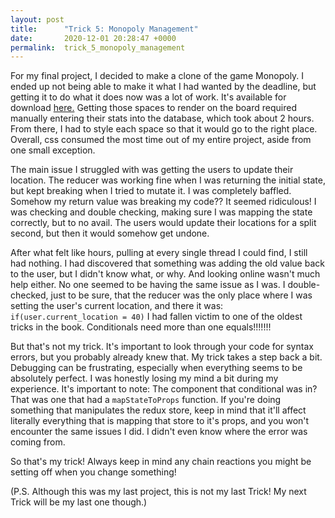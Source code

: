 ```yaml
---
layout: post
title:      "Trick 5: Monopoly Management"
date:       2020-12-01 20:28:47 +0000
permalink:  trick_5_monopoly_management
---
```



For my final project, I decided to make a clone of the game Monopoly. I ended up not being able to make it what I had wanted by the deadline, but getting it to do what it does now was a lot of work. It's available for download [here.](https://github.com/Directrix777/fomopoly) Getting those spaces to render on the board required manually entering their stats into the database, which took about 2 hours. From there, I had to style each space so that it would go to the right place. Overall, css consumed the most time out of my entire project, aside from one small exception.

The main issue I struggled with was getting the users to update their location. The reducer was working fine when I was returning the initial state, but kept breaking when I tried to mutate it. I was completely baffled. Somehow my return value was breaking my code?? It seemed ridiculous! I was checking and double checking, making sure I was mapping the state correctly, but to no avail. The users would update their locations for a split second, but then it would somehow get undone.

After what felt like hours, pulling at every single thread I could find, I still had nothing. I had discovered that something was adding the old value back to the user, but I didn't know what, or why. And looking online wasn't much help either. No one seemed to be having the same issue as I was. I double-checked, just to be sure, that the reducer was the only place where I was setting the user's current location, and there it was: `if(user.current_location = 40)` I had fallen victim to one of the oldest tricks in the book. Conditionals need more than one equals!!!!!!!

But that's not my trick. It's important to look through your code for syntax errors, but you probably already knew that. My trick takes a step back a bit. Debugging can be frustrating, especially when everything seems to be absolutely perfect. I was honestly losing my mind a bit during my experience. It's important to note: The component that conditional was in? That was one that had a `mapStateToProps` function. If you're doing something that manipulates the redux store, keep in mind that it'll affect literally everything that is mapping that store to it's props, and you won't encounter the same issues I did. I didn't even know where the error was coming from. 

So that's my trick! Always keep in mind any chain reactions you might be setting off when you change something!

(P.S. Although this was my last project, this is not my last Trick! My next Trick will be my last one though.)


